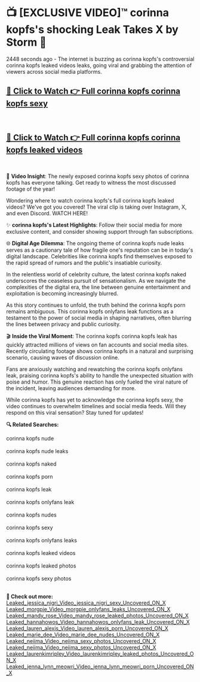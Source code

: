 # 📺 [EXCLUSIVE VIDEO]™ corinna kopfs's shocking Leak Takes X by Storm 🚀

2448 seconds ago - The internet is buzzing as corinna kopfs's controversial corinna kopfs leaked videos leaks, going viral and grabbing the attention of viewers across social media platforms.

<h2><a href="https://github-6l9.pages.dev/link1">🔗 Click to Watch 👉 Full corinna kopfs corinna kopfs sexy</a></h2><br>
<h2><a href="https://github-6l9.pages.dev/link2">🔗 Click to Watch 👉 Full corinna kopfs corinna kopfs leaked videos</a></h2><br>

🎥 **Video Insight**: The newly exposed corinna kopfs sexy photos of corinna kopfs has everyone talking. Get ready to witness the most discussed footage of the year!

Wondering where to watch corinna kopfs's full corinna kopfs leaked videos? We've got you covered! The viral clip is taking over Instagram, X, and even Discord. WATCH HERE!

✨ **corinna kopfs's Latest Highlights**: Follow their social media for more exclusive content, and consider showing support through fan subscriptions.

🌐 **Digital Age Dilemma**: The ongoing theme of corinna kopfs nude leaks serves as a cautionary tale of how fragile one's reputation can be in today's digital landscape. Celebrities like corinna kopfs find themselves exposed to the rapid spread of rumors and the public's insatiable curiosity.

In the relentless world of celebrity culture, the latest corinna kopfs naked underscores the ceaseless pursuit of sensationalism. As we navigate the complexities of the digital era, the line between genuine entertainment and exploitation is becoming increasingly blurred.

As this story continues to unfold, the truth behind the corinna kopfs porn remains ambiguous. This corinna kopfs onlyfans leak functions as a testament to the power of social media in shaping narratives, often blurring the lines between privacy and public curiosity.

🎬 **Inside the Viral Moment**: The corinna kopfs corinna kopfs leak has quickly attracted millions of views on fan accounts and social media sites. Recently circulating footage shows corinna kopfs in a natural and surprising scenario, causing waves of discussion online.

Fans are anxiously watching and rewatching the corinna kopfs onlyfans leak, praising corinna kopfs's ability to handle the unexpected situation with poise and humor. This genuine reaction has only fueled the viral nature of the incident, leaving audiences demanding for more.

While corinna kopfs has yet to acknowledge the corinna kopfs sexy, the video continues to overwhelm timelines and social media feeds. Will they respond on this viral sensation? Stay tuned for updates!

<strong>🔍 Related Searches:</strong>

corinna kopfs nude
<br><br>
corinna kopfs nude leaks
<br><br>
corinna kopfs naked
<br><br>
corinna kopfs porn
<br><br>
corinna kopfs leak
<br><br>
corinna kopfs onlyfans leak
<br><br>
corinna kopfs nudes
<br><br>
corinna kopfs sexy
<br><br>
corinna kopfs onlyfans leaks
<br><br>
corinna kopfs leaked videos
<br><br>
corinna kopfs leaked photos
<br><br>
corinna kopfs sexy photos
<br><br>



<strong>🔗 Check out more:</strong><br>
<a href="./Leaked_jessica_nigri_Video_jessica_nigri_sexy_Uncovered_ON_X.md">Leaked_jessica_nigri_Video_jessica_nigri_sexy_Uncovered_ON_X</a><br>
<a href="./Leaked_morgpie_Video_morgpie_onlyfans_leaks_Uncovered_ON_X.md">Leaked_morgpie_Video_morgpie_onlyfans_leaks_Uncovered_ON_X</a><br>
<a href="./Leaked_mandy_rose_Video_mandy_rose_leaked_photos_Uncovered_ON_X.md">Leaked_mandy_rose_Video_mandy_rose_leaked_photos_Uncovered_ON_X</a><br>
<a href="./Leaked_hannahowos_Video_hannahowos_onlyfans_leak_Uncovered_ON_X.md">Leaked_hannahowos_Video_hannahowos_onlyfans_leak_Uncovered_ON_X</a><br>
<a href="./Leaked_lauren_alexis_Video_lauren_alexis_porn_Uncovered_ON_X.md">Leaked_lauren_alexis_Video_lauren_alexis_porn_Uncovered_ON_X</a><br>
<a href="./Leaked_marie_dee_Video_marie_dee_nudes_Uncovered_ON_X.md">Leaked_marie_dee_Video_marie_dee_nudes_Uncovered_ON_X</a><br>
<a href="./Leaked_neiima_Video_neiima_sexy_photos_Uncovered_ON_X.md">Leaked_neiima_Video_neiima_sexy_photos_Uncovered_ON_X</a><br>
<a href="./Leaked_neiima_Video_neiima_sexy_photos_Uncovered_ON_X.md">Leaked_neiima_Video_neiima_sexy_photos_Uncovered_ON_X</a><br>
<a href="./Leaked_laurenkimripley_Video_laurenkimripley_leaked_photos_Uncovered_ON_X.md">Leaked_laurenkimripley_Video_laurenkimripley_leaked_photos_Uncovered_ON_X</a><br>
<a href="./Leaked_jenna_lynn_meowri_Video_jenna_lynn_meowri_porn_Uncovered_ON_X.md">Leaked_jenna_lynn_meowri_Video_jenna_lynn_meowri_porn_Uncovered_ON_X</a><br>
